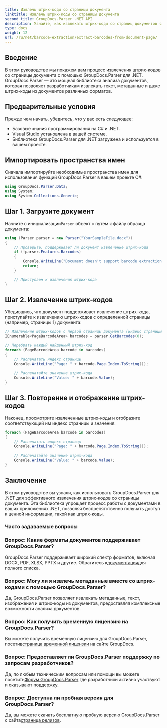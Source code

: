 ```yaml
---
title: Извлечь штрих-коды со страницы документа
linktitle: Извлечь штрих-коды со страницы документа
second_title: GroupDocs.Parser .NET API
description: Узнайте, как извлекать штрих-коды со страниц документов с помощью GroupDocs.Parser для .NET. В этом руководстве представлены пошаговые инструкции по извлечению штрих-кода.
type: docs
weight: 12
url: /ru/net/barcode-extraction/extract-barcodes-from-document-page/
---
```

## Введение
В этом руководстве мы покажем вам процесс извлечения штрих-кодов со страницы документа с помощью GroupDocs.Parser для .NET. GroupDocs.Parser — это мощная библиотека анализа документов, которая позволяет разработчикам извлекать текст, метаданные и даже штрих-коды из документов различных форматов.
## Предварительные условия

Прежде чем начать, убедитесь, что у вас есть следующее:
- Базовые знания программирования на C# и .NET.
- Visual Studio установлена в вашей системе.
- Библиотека GroupDocs.Parser для .NET загружена и используется в вашем проекте.
## Импортировать пространства имен
Сначала импортируйте необходимые пространства имен для использования функций GroupDocs.Parser в вашем проекте C#:

```csharp
using GroupDocs.Parser.Data;
using System;
using System.Collections.Generic;
```
## Шаг 1. Загрузите документ

 Начните с инициализации`Parser` объект с путем к файлу образца документа:

```csharp
using (Parser parser = new Parser("YourSampleFile.docx"))
{
    // Проверьте, поддерживает ли документ извлечение штрих-кода
    if (!parser.Features.Barcodes)
    {
        Console.WriteLine("Document doesn't support barcode extraction.");
        return;
    }

    // Приступаем к извлечению штрих-кода
}
```
## Шаг 2. Извлечение штрих-кодов

Убедившись, что документ поддерживает извлечение штрих-кода, приступайте к извлечению штрих-кодов с определенной страницы (например, страницы 1) документа:

```csharp
// Извлечение штрих-кодов с первой страницы документа (индекс страницы начинается с 0)
IEnumerable<PageBarcodeArea> barcodes = parser.GetBarcodes(0);

// Перебрать каждый найденный штрих-код
foreach (PageBarcodeArea barcode in barcodes)
{
    // Распечатать индекс страницы
    Console.WriteLine("Page: " + barcode.Page.Index.ToString());
    
    // Распечатайте значение штрих-кода
    Console.WriteLine("Value: " + barcode.Value);
}
```
## Шаг 3. Повторение и отображение штрих-кодов

Наконец, просмотрите извлеченные штрих-коды и отобразите соответствующий им индекс страницы и значения:

```csharp
foreach (PageBarcodeArea barcode in barcodes)
{
    // Распечатать индекс страницы
    Console.WriteLine("Page: " + barcode.Page.Index.ToString());
    
    // Распечатайте значение штрих-кода
    Console.WriteLine("Value: " + barcode.Value);
}
```
## Заключение

В этом руководстве вы узнали, как использовать GroupDocs.Parser для .NET для эффективного извлечения штрих-кодов со страницы документа. Эта библиотека упрощает процесс работы с документами в ваших приложениях .NET, позволяя беспрепятственно получать доступ к ценной информации, такой как штрих-коды.

### Часто задаваемые вопросы

### Вопрос: Какие форматы документов поддерживает GroupDocs.Parser?
 GroupDocs.Parser поддерживает широкий спектр форматов, включая DOCX, PDF, XLSX, PPTX и другие. Обратитесь к[документация](https://reference.groupdocs.com/parser/net/)для полного списка.

### Вопрос: Могу ли я извлечь метаданные вместе со штрих-кодами с помощью GroupDocs.Parser?
Да, GroupDocs.Parser позволяет извлекать метаданные, текст, изображения и штрих-коды из документов, предоставляя комплексные возможности анализа документов.

### Вопрос: Как получить временную лицензию на GroupDocs.Parser?
 Вы можете получить временную лицензию для GroupDocs.Parser, посетив[страница временной лицензии](https://purchase.groupdocs.com/temporary-license/) на сайте GroupDocs.

### Вопрос: Предоставляет ли GroupDocs.Parser поддержку по запросам разработчиков?
 Да, по любым техническим вопросам или помощи вы можете посетить[Форум GroupDocs.Parser](https://forum.groupdocs.com/c/parser/17) где разработчики активно участвуют и оказывают поддержку.

### Вопрос: Доступна ли пробная версия для GroupDocs.Parser?
 Да, вы можете скачать бесплатную пробную версию GroupDocs.Parser с сайта[страница релизов](https://releases.groupdocs.com/).